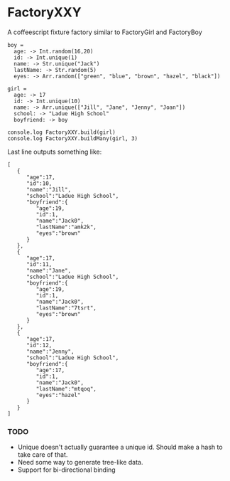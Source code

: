 FactoryXXY
==========

A coffeescript fixture factory similar to FactoryGirl and FactoryBoy

    boy = 
      age: -> Int.random(16,20)
      id: -> Int.unique(1)
      name: -> Str.unique("Jack")
      lastName: -> Str.random(5)
      eyes: -> Arr.random(["green", "blue", "brown", "hazel", "black"])
        
    girl =
      age: -> 17
      id: -> Int.unique(10)
      name: -> Arr.unique(["Jill", "Jane", "Jenny", "Joan"])
      school: -> "Ladue High School"
      boyfriend: -> boy
        
    console.log FactoryXXY.build(girl)
    console.log FactoryXXY.buildMany(girl, 3)

Last line outputs something like:

    [
       {
          "age":17,
          "id":10,
          "name":"Jill",
          "school":"Ladue High School",
          "boyfriend":{
             "age":19,
             "id":1,
             "name":"Jack0",
             "lastName":"amk2k",
             "eyes":"brown"
          }
       },
       {
          "age":17,
          "id":11,
          "name":"Jane",
          "school":"Ladue High School",
          "boyfriend":{
             "age":19,
             "id":1,
             "name":"Jack0",
             "lastName":"7tsrt",
             "eyes":"brown"
          }
       },
       {
          "age":17,
          "id":12,
          "name":"Jenny",
          "school":"Ladue High School",
          "boyfriend":{
             "age":17,
             "id":1,
             "name":"Jack0",
             "lastName":"mtqoq",
             "eyes":"hazel"
          }
       }
    ]

### TODO
- Unique doesn't actually guarantee a unique id. Should make a hash to take care of that.
- Need some way to generate tree-like data. 
- Support for bi-directional binding